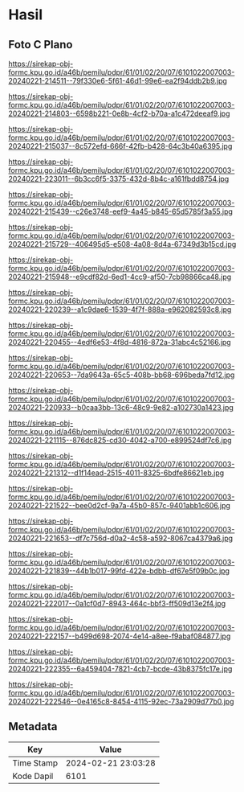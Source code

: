 # Hasil

## Foto C Plano

https://sirekap-obj-formc.kpu.go.id/a46b/pemilu/pdpr/61/01/02/20/07/6101022007003-20240221-214511--79f330e6-5f61-46d1-99e6-ea2f94ddb2b9.jpg

https://sirekap-obj-formc.kpu.go.id/a46b/pemilu/pdpr/61/01/02/20/07/6101022007003-20240221-214803--6598b221-0e8b-4cf2-b70a-a1c472deeaf9.jpg

https://sirekap-obj-formc.kpu.go.id/a46b/pemilu/pdpr/61/01/02/20/07/6101022007003-20240221-215037--8c572efd-666f-42fb-b428-64c3b40a6395.jpg

https://sirekap-obj-formc.kpu.go.id/a46b/pemilu/pdpr/61/01/02/20/07/6101022007003-20240221-223011--6b3cc6f5-3375-432d-8b4c-a161fbdd8754.jpg

https://sirekap-obj-formc.kpu.go.id/a46b/pemilu/pdpr/61/01/02/20/07/6101022007003-20240221-215439--c26e3748-eef9-4a45-b845-65d5785f3a55.jpg

https://sirekap-obj-formc.kpu.go.id/a46b/pemilu/pdpr/61/01/02/20/07/6101022007003-20240221-215729--406495d5-e508-4a08-8d4a-67349d3b15cd.jpg

https://sirekap-obj-formc.kpu.go.id/a46b/pemilu/pdpr/61/01/02/20/07/6101022007003-20240221-215948--e9cdf82d-6ed1-4cc9-af50-7cb98866ca48.jpg

https://sirekap-obj-formc.kpu.go.id/a46b/pemilu/pdpr/61/01/02/20/07/6101022007003-20240221-220239--a1c9dae6-1539-4f7f-888a-e962082593c8.jpg

https://sirekap-obj-formc.kpu.go.id/a46b/pemilu/pdpr/61/01/02/20/07/6101022007003-20240221-220455--4edf6e53-4f8d-4816-872a-31abc4c52166.jpg

https://sirekap-obj-formc.kpu.go.id/a46b/pemilu/pdpr/61/01/02/20/07/6101022007003-20240221-220653--7da9643a-65c5-408b-bb68-696beda7fd12.jpg

https://sirekap-obj-formc.kpu.go.id/a46b/pemilu/pdpr/61/01/02/20/07/6101022007003-20240221-220933--b0caa3bb-13c6-48c9-9e82-a102730a1423.jpg

https://sirekap-obj-formc.kpu.go.id/a46b/pemilu/pdpr/61/01/02/20/07/6101022007003-20240221-221115--876dc825-cd30-4042-a700-e899524df7c6.jpg

https://sirekap-obj-formc.kpu.go.id/a46b/pemilu/pdpr/61/01/02/20/07/6101022007003-20240221-221312--d1f14ead-2515-4011-8325-6bdfe86621eb.jpg

https://sirekap-obj-formc.kpu.go.id/a46b/pemilu/pdpr/61/01/02/20/07/6101022007003-20240221-221522--bee0d2cf-9a7a-45b0-857c-9401abb1c606.jpg

https://sirekap-obj-formc.kpu.go.id/a46b/pemilu/pdpr/61/01/02/20/07/6101022007003-20240221-221653--df7c756d-d0a2-4c58-a592-8067ca4379a6.jpg

https://sirekap-obj-formc.kpu.go.id/a46b/pemilu/pdpr/61/01/02/20/07/6101022007003-20240221-221839--44b1b017-99fd-422e-bdbb-df67e5f09b0c.jpg

https://sirekap-obj-formc.kpu.go.id/a46b/pemilu/pdpr/61/01/02/20/07/6101022007003-20240221-222017--0a1cf0d7-8943-464c-bbf3-ff509d13e2f4.jpg

https://sirekap-obj-formc.kpu.go.id/a46b/pemilu/pdpr/61/01/02/20/07/6101022007003-20240221-222157--b499d698-2074-4e14-a8ee-f9abaf084877.jpg

https://sirekap-obj-formc.kpu.go.id/a46b/pemilu/pdpr/61/01/02/20/07/6101022007003-20240221-222355--6a459404-7821-4cb7-bcde-43b8375fc17e.jpg

https://sirekap-obj-formc.kpu.go.id/a46b/pemilu/pdpr/61/01/02/20/07/6101022007003-20240221-222546--0e4165c8-8454-4115-92ec-73a2909d77b0.jpg


## Metadata

| Key        | Value               |
| ---------- | ------------------- |
| Time Stamp | 2024-02-21 23:03:28 |
| Kode Dapil | 6101                |




